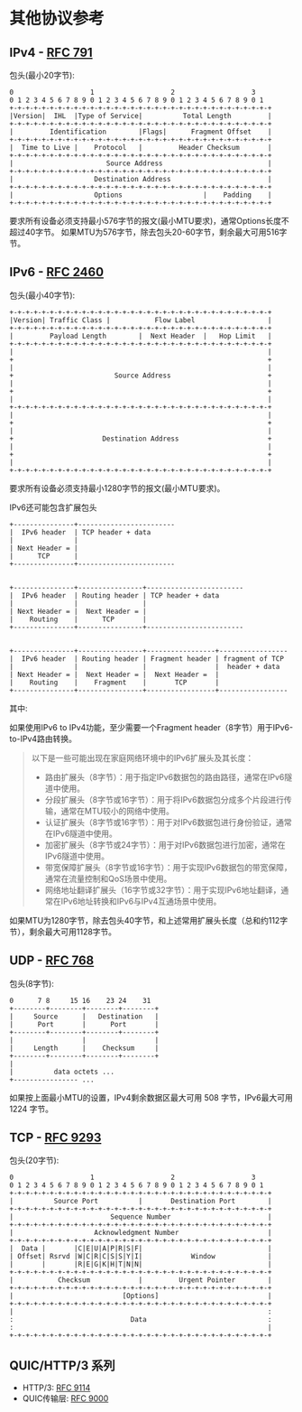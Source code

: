 # 其他协议参考

## IPv4 - [RFC 791][1]

包头(最小20字节):

```
0                   1                   2                   3   
0 1 2 3 4 5 6 7 8 9 0 1 2 3 4 5 6 7 8 9 0 1 2 3 4 5 6 7 8 9 0 1 
+-+-+-+-+-+-+-+-+-+-+-+-+-+-+-+-+-+-+-+-+-+-+-+-+-+-+-+-+-+-+-+-+
|Version|  IHL  |Type of Service|          Total Length         |
+-+-+-+-+-+-+-+-+-+-+-+-+-+-+-+-+-+-+-+-+-+-+-+-+-+-+-+-+-+-+-+-+
|         Identification        |Flags|      Fragment Offset    |
+-+-+-+-+-+-+-+-+-+-+-+-+-+-+-+-+-+-+-+-+-+-+-+-+-+-+-+-+-+-+-+-+
|  Time to Live |    Protocol   |         Header Checksum       |
+-+-+-+-+-+-+-+-+-+-+-+-+-+-+-+-+-+-+-+-+-+-+-+-+-+-+-+-+-+-+-+-+
|                       Source Address                          |
+-+-+-+-+-+-+-+-+-+-+-+-+-+-+-+-+-+-+-+-+-+-+-+-+-+-+-+-+-+-+-+-+
|                    Destination Address                        |
+-+-+-+-+-+-+-+-+-+-+-+-+-+-+-+-+-+-+-+-+-+-+-+-+-+-+-+-+-+-+-+-+
|                    Options                    |    Padding    |
+-+-+-+-+-+-+-+-+-+-+-+-+-+-+-+-+-+-+-+-+-+-+-+-+-+-+-+-+-+-+-+-+
```

要求所有设备必须支持最小576字节的报文(最小MTU要求)，通常Options长度不超过40字节。
如果MTU为576字节，除去包头20-60字节，剩余最大可用516字节。

## IPv6 - [RFC 2460][2]

包头(最小40字节):

```
+-+-+-+-+-+-+-+-+-+-+-+-+-+-+-+-+-+-+-+-+-+-+-+-+-+-+-+-+-+-+-+-+
|Version| Traffic Class |           Flow Label                  |
+-+-+-+-+-+-+-+-+-+-+-+-+-+-+-+-+-+-+-+-+-+-+-+-+-+-+-+-+-+-+-+-+
|         Payload Length        |  Next Header  |   Hop Limit   |
+-+-+-+-+-+-+-+-+-+-+-+-+-+-+-+-+-+-+-+-+-+-+-+-+-+-+-+-+-+-+-+-+
|                                                               |
+                                                               +
|                                                               |
+                         Source Address                        +
|                                                               |
+                                                               +
|                                                               |
+-+-+-+-+-+-+-+-+-+-+-+-+-+-+-+-+-+-+-+-+-+-+-+-+-+-+-+-+-+-+-+-+
|                                                               |
+                                                               +
|                                                               |
+                      Destination Address                      +
|                                                               |
+                                                               +
|                                                               |
+-+-+-+-+-+-+-+-+-+-+-+-+-+-+-+-+-+-+-+-+-+-+-+-+-+-+-+-+-+-+-+-+
```

要求所有设备必须支持最小1280字节的报文(最小MTU要求)。

IPv6还可能包含扩展包头

```
+---------------+------------------------
|  IPv6 header  | TCP header + data
|               |
| Next Header = |
|      TCP      |
+---------------+------------------------


+---------------+----------------+------------------------
|  IPv6 header  | Routing header | TCP header + data
|               |                |
| Next Header = |  Next Header = |
|    Routing    |      TCP       |
+---------------+----------------+------------------------


+---------------+----------------+-----------------+-----------------
|  IPv6 header  | Routing header | Fragment header | fragment of TCP
|               |                |                 |  header + data
| Next Header = |  Next Header = |  Next Header =  |
|    Routing    |    Fragment    |       TCP       |
+---------------+----------------+-----------------+-----------------
```

其中:

如果使用IPv6 to IPv4功能，至少需要一个Fragment header（8字节）用于IPv6-to-IPv4路由转换。

> 以下是一些可能出现在家庭网络环境中的IPv6扩展头及其长度：
> + 路由扩展头（8字节）：用于指定IPv6数据包的路由路径，通常在IPv6隧道中使用。
> + 分段扩展头（8字节或16字节）：用于将IPv6数据包分成多个片段进行传输，通常在MTU较小的网络中使用。
> + 认证扩展头（8字节或16字节）：用于对IPv6数据包进行身份验证，通常在IPv6隧道中使用。
> + 加密扩展头（8字节或24字节）：用于对IPv6数据包进行加密，通常在IPv6隧道中使用。
> + 带宽保障扩展头（8字节或16字节）：用于实现IPv6数据包的带宽保障，通常在流量控制和QoS场景中使用。
> + 网络地址翻译扩展头（16字节或32字节）：用于实现IPv6地址翻译，通常在IPv6地址转换和IPv6与IPv4互通场景中使用。

如果MTU为1280字节，除去包头40字节，和上述常用扩展头长度（总和约112字节），剩余最大可用1128字节。

## UDP - [RFC 768][3]

包头(8字节):

```
0      7 8     15 16    23 24    31  
+--------+--------+--------+--------+ 
|     Source      |   Destination   | 
|      Port       |      Port       | 
+--------+--------+--------+--------+ 
|                 |                 | 
|     Length      |    Checksum     | 
+--------+--------+--------+--------+ 
|                                     
|          data octets ...            
+---------------- ...             
```

如果按上面最小MTU的设置，IPv4剩余数据区最大可用 508 字节，IPv6最大可用 1224 字节。

## TCP - [RFC 9293][4]

包头(20字节):

```
0                   1                   2                   3
0 1 2 3 4 5 6 7 8 9 0 1 2 3 4 5 6 7 8 9 0 1 2 3 4 5 6 7 8 9 0 1
+-+-+-+-+-+-+-+-+-+-+-+-+-+-+-+-+-+-+-+-+-+-+-+-+-+-+-+-+-+-+-+-+
|          Source Port          |       Destination Port        |
+-+-+-+-+-+-+-+-+-+-+-+-+-+-+-+-+-+-+-+-+-+-+-+-+-+-+-+-+-+-+-+-+
|                        Sequence Number                        |
+-+-+-+-+-+-+-+-+-+-+-+-+-+-+-+-+-+-+-+-+-+-+-+-+-+-+-+-+-+-+-+-+
|                    Acknowledgment Number                      |
+-+-+-+-+-+-+-+-+-+-+-+-+-+-+-+-+-+-+-+-+-+-+-+-+-+-+-+-+-+-+-+-+
|  Data |       |C|E|U|A|P|R|S|F|                               |
| Offset| Rsrvd |W|C|R|C|S|S|Y|I|            Window             |
|       |       |R|E|G|K|H|T|N|N|                               |
+-+-+-+-+-+-+-+-+-+-+-+-+-+-+-+-+-+-+-+-+-+-+-+-+-+-+-+-+-+-+-+-+
|           Checksum            |         Urgent Pointer        |
+-+-+-+-+-+-+-+-+-+-+-+-+-+-+-+-+-+-+-+-+-+-+-+-+-+-+-+-+-+-+-+-+
|                           [Options]                           |
+-+-+-+-+-+-+-+-+-+-+-+-+-+-+-+-+-+-+-+-+-+-+-+-+-+-+-+-+-+-+-+-+
|                                                               :
:                             Data                              :
:                                                               |
+-+-+-+-+-+-+-+-+-+-+-+-+-+-+-+-+-+-+-+-+-+-+-+-+-+-+-+-+-+-+-+-+
```

## QUIC/HTTP/3 系列

+ HTTP/3: [RFC 9114][5]
+ QUIC传输层: [RFC 9000][6]

[1]: http://www.ietf.org/rfc/rfc791.html
[2]: https://www.ietf.org/rfc/rfc2460.html
[3]: https://www.ietf.org/rfc/rfc768.html
[4]: https://www.ietf.org/rfc/rfc9293.html
[5]: https://www.ietf.org/rfc/rfc9114.html
[6]: https://www.ietf.org/rfc/rfc9000.html
